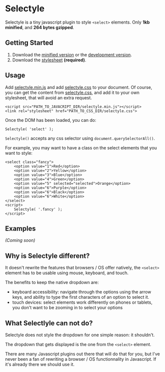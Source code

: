 # Selectyle

Selectyle is a tiny javascript plugin to style `<select>` elements.
Only __1kb minified__, and __264 bytes gzipped__.

## Getting Started
1. Download the [minified version][min] or the [development version][max].
1. Download the [stylesheet][css] __(required)__.

## Usage
Add [selectyle.min.js][min] and add [selectyle.css][css] to your document.
Of course, you can get the content from [selectyle.css][css], and add it to your own stylesheet, that will avoid an extra request.

	<script src="PATH_TO_JAVACRIPT_DIR/selectyle.min.js"></script>
	<link rel="stylesheet" href="PATH_TO_CSS_DIR/selectyle.css">

Once the DOM has been loaded, you can do:

    Selectyle( 'select' );

`Selectyle()` accepts any css selector using `document.querySelectorAll()`.

For example, you may want to have a class on the select elements that you want to style:

    <select class="fancy">
        <option value="1">Red</option>
		<option value="2">Yellow</option>
		<option value="3">Blue</option>
		<option value="4">Green</option>
		<option value="5" selected="selected">Orange</option>
		<option value="6">Purple</option>
		<option value="6">Black</option>
		<option value="6">White</option>
    </select>
    <script>
    	Selectyle( '.fancy' );
    </script>

## Examples
_(Coming soon)_

## Why is Selectyle different?
It doesn't rewrite the features that browsers / OS offer natively, the `<select>` element has to be usable using mouse, keyboard, and touch.

The benefits to keep the native dropdown are:
- keyboard accessibility: navigate through the options using the arrow keys, and ability to type the first characters of an option to select it.
- touch devices: select elements work differently on phones or tablets, you don't want to be zooming in to select your options

## What Selectlyle can not do?
Selectyle does not style the dropdown for one simple reason: it shouldn't.

The dropdown that gets displayed is the one from the `<select>` element.

There are many Javascript plugins out there that will do that for you, but I've never been a fan of rewriting a browser / OS functionnality in Javascript. If it's already there we should use it.

[min]: https://raw.github.com/jeromesmadja/selectyle/master/dist/selectyle.min.js
[max]: https://raw.github.com/jeromesmadja/selectyle/master/dist/selectyle.js
[css]: https://raw.github.com/jeromesmadja/selectyle/master/selectyle.css